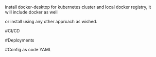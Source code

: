 install docker-desktop for kubernetes cluster and local docker registry, it will include docker as well

or install using any other approach as wished.

#CI/CD



#Deployments



#Config as code YAML
